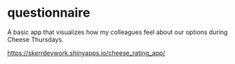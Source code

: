 # questionnaire

A basic app that visualizes how my colleagues feel about our options during Cheese Thursdays.

https://skerrdevwork.shinyapps.io/cheese_rating_app/
